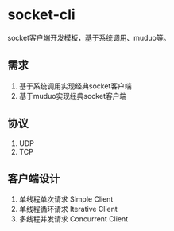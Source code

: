 # socket-cli
socket客户端开发模板，基于系统调用、muduo等。

## 需求

1. 基于系统调用实现经典socket客户端
2. 基于muduo实现经典socket客户端

## 协议

1. UDP
2. TCP

## 客户端设计

1. 单线程单次请求 Simple Client
2. 单线程循环请求 Iterative Client
3. 多线程并发请求 Concurrent Client
